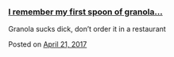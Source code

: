 
### [I remember my first spoon of granola…](https://fazthebro.com/2017/04/22/i-remember-my-first-spoon-of-granola/)

Granola sucks dick, don’t order it in a restaurant

Posted on [April 21, 2017](https://fazthebro.com/2017/04/21/wifi-in-the-city/)
